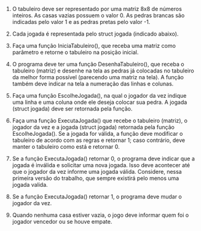 1) O tabuleiro deve ser representado por uma matriz 8x8 de números inteiros. As casas vazias possuem
o valor 0. As pedras brancas são indicadas pelo valor 1 e as pedras pretas pelo valor -1.

2) Cada jogada é representada pelo struct jogada (indicado abaixo).
3) Faça uma função IniciaTabuleiro(), que receba uma matriz como parâmetro e retorne o tabuleiro na
posição inicial.

4) O programa deve ter uma função DesenhaTabuleiro(), que receba o tabuleiro (matriz) e desenhe na
tela as pedras já colocadas no tabuleiro da melhor forma possível (parecendo uma matriz na tela). A
função também deve indicar na tela a numeração das linhas e colunas.


5) Faça uma função EscolheJogada(), na qual o jogador da vez indique uma linha e uma coluna onde ele
deseja colocar sua pedra. A jogada (struct jogada) deve ser retornada pela função.

6) Faça uma função ExecutaJogada() que recebe o tabuleiro (matriz), o jogador da vez e a jogada (struct
jogada) retornada pela função EscolheJogada(). Se a jogada for válida, a função deve modificar o
tabuleiro de acordo com as regras e retornar 1; caso contrário, deve manter o tabuleiro como está e
retornar 0.

7) Se a função ExecutaJogada() retornar 0, o programa deve indicar que a jogada é inválida e solicitar
uma nova jogada. Isso deve acontecer até que o jogador da vez informe uma jogada válida.
Considere, nessa primeira versão do trabalho, que sempre existirá pelo menos uma jogada valida.

8) Se a função ExecutaJogada() retornar 1, o programa deve mudar o jogador da vez.
9) Quando nenhuma casa estiver vazia, o jogo deve informar quem foi o jogador vencedor ou se houve
empate.